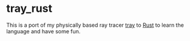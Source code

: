 tray\_rust
===
This is a port of my physically based ray tracer [tray](https://github.com/Twinklebear/tray) to
[Rust](www.rust-lang.org) to learn the language and have some fun.

